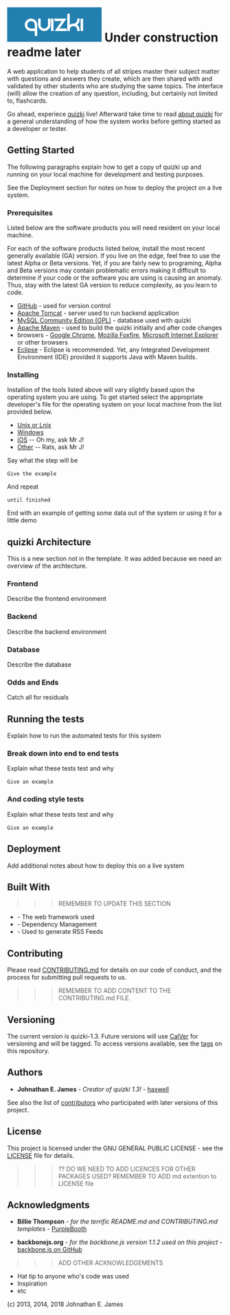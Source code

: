# ![QUIZKI](./src/main/webapp/images/logo-light.png) **Under construction readme later**

A web application to help students of all stripes master their subject matter with questions and answers they create, which are then shared with and validated by other students who are studying the same topics. The interface (will) allow the creation of any question, including, but certainly not limited to, flashcards.

Go ahead, experiece [quizki](http://www.quizki.com) live! Afterward take time to read [about quizki](./ABOUT) for a general understanding of how the system works before getting started as a developer or tester.

## Getting Started

The following paragraphs explain how to get a copy of quizki up and running on your local machine for development and testing purposes. 

See the Deployment section for notes on how to deploy the project on a live system.

### Prerequisites

Listed below are the software products you will need resident on your local machine. 

For each of the software products listed below, install the most recent generally available (GA) version. If you live on the edge, feel free to use the latest Alpha or Beta versions. Yet, if you are fairly new to programing, Alpha and Beta versions may contain problematic errors making it difficult to determine if your code or the software you are using is causing an anomaly. Thus, stay with the latest GA version to reduce complexity, as you learn to code.

- [GitHub](https://github.com/) - used for version control
- [Apache Tomcat](http://tomcat.apache.org/) - server used to run backend application
- [MySQL Community Edition (GPL)](https://dev.mysql.com/downloads/) - database used with quizki
- [Apache Maven](http://maven.apache.org/) - used to build the quizki initially and after code changes
- browsers - [Google Chrome](http://google.com/chrome/), [Mozilla Foxfire](https://www.mozilla.org/en-US/firefox/), [Microsoft Internet Explorer](http://windows.microsoft.com/ie/) or other browsers
- [Eclipse](https://www.eclipse.org/) - Eclipse is recommended. Yet, any Integrated Development Environment (IDE) provided it supports Java with Maven builds.

### Installing

Installion of the tools listed above will vary slightly based upon the operating system you are using. To get started select the appropriate developer's file for the operating system on your local machine from the list provided below.


- [Unix or Lnix](./developer)
- [Windows](./DEVELOPER_WINDOWS.txt)
- [iOS]() -- Oh my, ask Mr J!
- [Other]() -- Rats, ask Mr J!

 
Say what the step will be

```
Give the example
```

And repeat

```
until finished
```

End with an example of getting some data out of the system or using it for a little demo


## quizki Architecture

This is a new section not in the template. It was added because we need an overview of the archtecture.

### Frontend
Describe the frontend environment

### Backend
Describe the backend environment

### Database
Describe the database

### Odds and Ends
Catch all for residuals


## Running the tests

Explain how to run the automated tests for this system

### Break down into end to end tests

Explain what these tests test and why

```
Give an example
```

### And coding style tests

Explain what these tests test and why

```
Give an example
```

## Deployment

Add additional notes about how to deploy this on a live system

## Built With

>>> REMEMBER TO UPDATE THIS SECTION

* [ ]() - The web framework used
* [ ]() - Dependency Management
* [ ]() - Used to generate RSS Feeds

## Contributing

Please read [CONTRIBUTING.md](./CONTRIBUTING.md) for details on our code of conduct, and the process for submitting pull requests to us.

>>> REMEMBER TO ADD CONTENT TO THE CONTRIBUTING.md FILE.

## Versioning

The current version is quizki-1.3. Future versions will use [CalVer](https://calver.org/) for versioning and will be tagged. To access versions available, see the [tags](./tags.md) on this repository. 


## Authors

* **Johnathan E. James** - *Creator of quizki 1.3!* - [haxwell](https://github.com/haxwell)

See also the list of [contributors](./contributors) who participated with later versions of this project.

## License

This project is licensed under the GNU GENERAL PUBLIC LICENSE - see the [LICENSE](./LICENSE) file for details.

>>> ?? DO WE NEED TO ADD LICENCES FOR OTHER PACKAGES USED?
>>> REMEMBER TO ADD md extention to LICENSE file

## Acknowledgments

* **Billie Thompson** - *for the terrific README.md and CONTRIBUTING.md templates* - [PurpleBooth](https://github.com/PurpleBooth)

* **backbonejs.org** - *for the backbone.js version 1.1.2 used on this project* - [backbone.js on GitHub](https://github.com/jashkenas/backbone) 

>>> ADD OTHER ACKNOWLEDGEMENTS

* Hat tip to anyone who's code was used
* Inspiration
* etc


(c) 2013, 2014, 2018 Johnathan E. James
